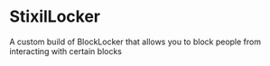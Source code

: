 # StixilLocker
A custom build of BlockLocker that allows you to block people from interacting with certain blocks
